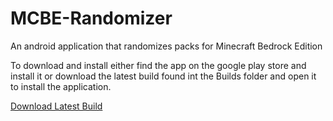 # MCBE-Randomizer
An android application that randomizes packs for Minecraft Bedrock Edition

To download and install either find the app on the google play store and install it or download the latest build found int the Builds folder and open it to install the application.

<a href="https://raw.githubusercontent.com/Jaden-Allen/MCBE-Randomizer/main/MCBE%20Randomizer/Builds/mcberandomizer.apk">Download Latest Build</a>
